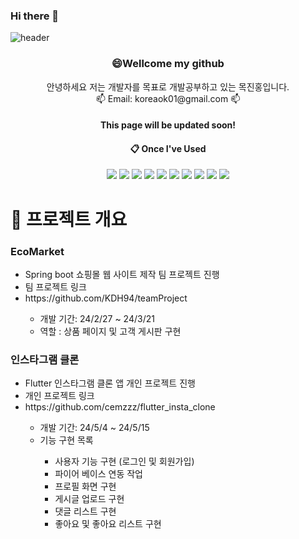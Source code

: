 ### Hi there 👋

![header](https://capsule-render.vercel.app/api?type=waving&color=auto&height=300&section=header&text=hello%20world%20i`m%20JH&fontSize=70)


<h3 align="center">😄Wellcome my github</h3>
<div align="center">
 안녕하세요 저는 개발자를 목표로 개발공부하고 있는 목진홍입니다.
</div>

<div align="center">
  📫 Email: koreaok01@gmail.com 📫
</div>
<div align="center">
  <h4>This page will be updated soon!</h4>
</div>

<div align="center">
  
####  :clipboard: Once I've Used 
</div>

<div align="center">
  <img src="https://img.shields.io/badge/JAVA-007396?style=for-the-badge&logo=Java&logoColor=white">
  <img src="https://img.shields.io/badge/JavaScript-F7DF1E?style=for-the-badge&logo=JavaScript&logoColor=white">
  <img src="https://img.shields.io/badge/Spring-6DB33F?style=for-the-badge&logo=Spring&logoColor=white">
  <img src="https://img.shields.io/badge/HTML5-E34F26?style=for-the-badge&logo=HTML5&logoColor=white">
  <img src="https://img.shields.io/badge/CSS3-1572B6?style=for-the-badge&logo=CSS3&logoColor=white">
  <img src="https://img.shields.io/badge/MySQL-4479A1?style=for-the-badge&logo=MySQL&logoColor=white">
  <img src="https://img.shields.io/badge/Oracle-F80000?style=for-the-badge&logo=Oracle&logoColor=white"> 
  <img src="https://img.shields.io/badge/Flutter-02569B?style=for-the-badge&logo=Flutter&logoColor=white"> 
  <img src="https://img.shields.io/badge/Dart-0175C2?style=for-the-badge&logo=Dart&logoColor=white"> 
  <img src="https://img.shields.io/badge/Firebase-FFCA28?style=for-the-badge&logo=Firebase&logoColor=white"> 
</div>

# 📑 프로젝트 개요 
<div>
 <h3> EcoMarket </h3>
 <ul>
  <li>Spring boot 쇼핑몰 웹 사이트 제작 팀 프로젝트 진행</li>
  <li>팀 프로젝트 링크 </li>
  <li>https://github.com/KDH94/teamProject</li>
  <ul>
   <li> 개발 기간: 24/2/27 ~ 24/3/21 </li>
   <li> 역할 : 상품 페이지 및 고객 게시판 구현</li> 
  </ul>
</ul>
</div>

<div></div>


<div>
 <h3>인스타그램 클론</h3>
 <ul>
  <li>Flutter 인스타그램 클론 앱 개인 프로젝트 진행</li>
 <li>개인 프로젝트 링크 </li>
 <li>https://github.com/cemzzz/flutter_insta_clone</li>
 <ul>
  <li> 개발 기간: 24/5/4 ~ 24/5/15 </li>
  <li> 기능 구현 목록</li>
  <ul>
   <li> 사용자 기능 구현 (로그인 및 회원가입)</li>
   <li> 파이어 베이스 연동 작업</li>
   <li> 프로필 화면 구현</li>
   <li> 게시글 업로드 구현</li>
   <li> 댓글 리스트 구현</li>
   <li> 좋아요 및 좋아요 리스트 구현</li>
  </ul>
 </ul>
 </ul>
 </ul>
</div>



<!--
**cemzzz/cemzzz** is a ✨ _special_ ✨ repository because its `README.md` (this file) appears on your GitHub profile.

Here are some ideas to get you started:

- 🔭 I’m currently working on ...
- 🌱 I’m currently learning ...
- 👯 I’m looking to collaborate on ...
- 🤔 I’m looking for help with ...
- 💬 Ask me about ...
- 📫 How to reach me: ...
- 😄 Pronouns: ...
- ⚡ Fun fact: ...
-->
